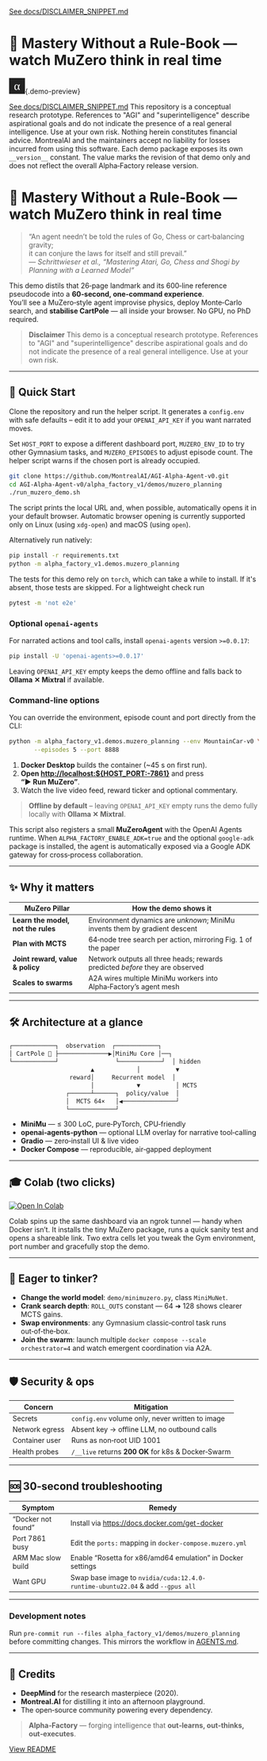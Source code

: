 [See docs/DISCLAIMER_SNIPPET.md](../DISCLAIMER_SNIPPET.md)

# 🌟 **Mastery Without a Rule‑Book** — watch MuZero think in real time

![preview](../alpha_agi_insight_v1/favicon.svg){.demo-preview}

[See docs/DISCLAIMER_SNIPPET.md](../../../docs/DISCLAIMER_SNIPPET.md)
This repository is a conceptual research prototype. References to "AGI" and "superintelligence" describe aspirational goals and do not indicate the presence of a real general intelligence. Use at your own risk. Nothing herein constitutes financial advice. MontrealAI and the maintainers accept no liability for losses incurred from using this software.
Each demo package exposes its own `__version__` constant. The value marks the revision of that demo only and does not reflect the overall Alpha‑Factory release version.


<!--
  MuZero Planning Demo
  Alpha‑Factory v1 👁️✨ — Multi‑Agent **AGENTIC α‑AGI**
  Out‑learn · Out‑think · Out‑strategise · Out‑execute
  © 2025 MONTREAL.AI   Apache‑2.0 License
-->

# 🌟 **Mastery Without a Rule‑Book** — watch MuZero think in real time

> “An agent needn’t be told the rules of Go, Chess or cart‑balancing gravity;  
> it can conjure the laws for itself and still prevail.”  
> — *Schrittwieser et al., “Mastering Atari, Go, Chess and Shogi by Planning with a Learned Model”*

This demo distils that 26‑page landmark and its 600‑line reference pseudocode into a **60‑second,
one‑command experience**.  
You’ll see a MuZero‑style agent improvise physics, deploy Monte‑Carlo search,
and **stabilise CartPole** — all inside your browser. No GPU, no PhD required.

> **Disclaimer**
> This demo is a conceptual research prototype. References to "AGI" and
> "superintelligence" describe aspirational goals and do not indicate the
> presence of a real general intelligence. Use at your own risk.

---

## 🚀 Quick Start

Clone the repository and run the helper script. It generates a
`config.env` with safe defaults – edit it to add your `OPENAI_API_KEY` if
you want narrated moves.

Set `HOST_PORT` to expose a different dashboard port,
`MUZERO_ENV_ID` to try other Gymnasium tasks,
and `MUZERO_EPISODES` to adjust episode count.
The helper script warns if the chosen port is already occupied.

```bash
git clone https://github.com/MontrealAI/AGI-Alpha-Agent-v0.git
cd AGI-Alpha-Agent-v0/alpha_factory_v1/demos/muzero_planning
./run_muzero_demo.sh
```

The script prints the local URL and, when possible, automatically opens it in
your default browser. Automatic browser opening is currently supported only
on Linux (using `xdg-open`) and macOS (using `open`).

Alternatively run natively:

```bash
pip install -r requirements.txt
python -m alpha_factory_v1.demos.muzero_planning
```
The tests for this demo rely on `torch`, which can take a while to install.
If it's absent, those tests are skipped. For a lightweight check run
```bash
pytest -m 'not e2e'
```

### Optional `openai-agents`

For narrated actions and tool calls, install `openai-agents` version
`>=0.0.17`:

```bash
pip install -U 'openai-agents>=0.0.17'
```

Leaving `OPENAI_API_KEY` empty keeps the demo offline and falls back to
**Ollama ✕ Mixtral** if available.

### Command-line options

You can override the environment, episode count and port directly from the CLI:

```bash
python -m alpha_factory_v1.demos.muzero_planning --env MountainCar-v0 \
       --episodes 5 --port 8888
```


1. **Docker Desktop** builds the container (~45 s on first run).
2. **Open <http://localhost:${HOST_PORT:-7861}>** and press **“▶ Run MuZero”**.
3. Watch the live video feed, reward ticker and optional commentary.

> **Offline by default** – leaving `OPENAI_API_KEY` empty runs the demo
> fully locally with **Ollama ✕ Mixtral**.

This script also registers a small **MuZeroAgent** with the OpenAI Agents runtime.
When `ALPHA_FACTORY_ENABLE_ADK=true` and the optional `google-adk` package is
installed, the agent is automatically exposed via a Google ADK gateway for
cross‑process collaboration.

---

## ✨ Why it matters

| MuZero Pillar | How the demo shows it |
|---------------|-----------------------|
| **Learn the model, not the rules** | Environment dynamics are *unknown*; MiniMu invents them by gradient descent |
| **Plan with MCTS** | 64‑node tree search per action, mirroring Fig. 1 of the paper |
| **Joint reward, value & policy** | Network outputs all three heads; rewards predicted *before* they are observed |
| **Scales to swarms** | A2A wires multiple MiniMu workers into Alpha‑Factory’s agent mesh |

---

## 🛠️ Architecture at a glance

```text
┌────────────┐  observation  ┌────────────┐
│ CartPole 🎢 ├──────────────▶│MiniMu Core │──┐
└────────────┘                └────────────┘  │ hidden
                       ▲            │          ▼
                 reward│     Recurrent model  │
                       │            ▼          │ MCTS
                ┌──────┴──────┐  policy/value  │
                │  MCTS 64×   │◀───────────────┘
                └─────────────┘
```

* **MiniMu** — ≤ 300 LoC, pure‑PyTorch, CPU‑friendly  
* **openai‑agents‑python** — optional LLM overlay for narrative tool‑calling  
* **Gradio** — zero‑install UI & live video  
* **Docker Compose** — reproducible, air‑gapped deployment  

---

## 🎓 Colab (two clicks)

[![Open In Colab][colab-badge]][colab-notebook]

[colab-badge]: https://colab.research.google.com/assets/colab-badge.svg
[colab-notebook]: https://colab.research.google.com/github/MontrealAI/AGI-Alpha-Agent-v0/blob/main/alpha_factory_v1/demos/muzero_planning/colab_muzero_planning.ipynb

Colab spins up the same dashboard via an ngrok tunnel — handy when Docker isn’t.
It installs the tiny MuZero package, runs a quick sanity test and opens a shareable link.
Two extra cells let you tweak the Gym environment, port number and gracefully stop the demo.

---

## 🧩 Eager to tinker?

* **Change the world model**: `demo/minimuzero.py`, class `MiniMuNet`.
* **Crank search depth**: `ROLL_OUTS` constant — 64 ➜ 128 shows clearer MCTS gains.
* **Swap environments**: any Gymnasium classic‑control task runs out‑of‑the‑box.
* **Join the swarm**: launch multiple `docker compose --scale orchestrator=4` and
  watch emergent coordination via A2A.

---

## 🛡️ Security & ops

| Concern | Mitigation |
|---------|------------|
| Secrets | `config.env` volume only, never written to image |
| Network egress | Absent key → offline LLM, no outbound calls |
| Container user | Runs as non‑root UID 1001 |
| Health probes | `/__live` returns **200 OK** for k8s & Docker‑Swarm |

---

## 🆘 30‑second troubleshooting

| Symptom | Remedy |
|---------|--------|
| “Docker not found” | Install via <https://docs.docker.com/get-docker> |
| Port 7861 busy | Edit the `ports:` mapping in `docker-compose.muzero.yml` |
| ARM Mac slow build | Enable “Rosetta for x86/amd64 emulation” in Docker settings |
| Want GPU | Swap base image to `nvidia/cuda:12.4.0-runtime‑ubuntu22.04` & add `--gpus all` |

---

### Development notes

Run `pre-commit run --files alpha_factory_v1/demos/muzero_planning` before committing changes. This mirrors the workflow in [AGENTS.md](../../../AGENTS.md).

---

## 🤝 Credits

* **DeepMind** for the research masterpiece (2020).  
* **Montreal.AI** for distilling it into an afternoon playground.  
* The open‑source community powering every dependency.

> **Alpha‑Factory** — forging intelligence that **out‑learns, out‑thinks, out‑executes**.


[View README](../../alpha_factory_v1/demos/muzero_planning/README.md)
